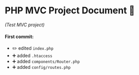 # PHP MVC Project Document :page_facing_up:
*(Test MVC project)*

 #### First commit:
 * :pencil2: edited <code>index.php</code>
 * :heavy_plus_sign: added <code>.htaccess</code>
 * :heavy_plus_sign: added <code>components/Router.php</code>
 * :heavy_plus_sign: added <code>config/routes.php</code>
